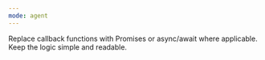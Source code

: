 ```yaml
---
mode: agent
---
```

Replace callback functions with Promises or async/await where applicable. Keep the logic simple and readable.